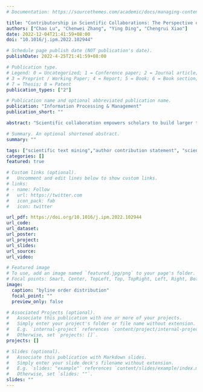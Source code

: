 ```yaml
---
# Documentation: https://sourcethemes.com/academic/docs/managing-content/

title: "Contributorship in Scientific Collaborations: The Perspective of Contribution-based Byline Orders"
authors: ["Chao Lu", "Chenwei Zhang", "Ying Ding", "Chengrui Xiao"]
date: 2022-12-04T21:41:59+08:00
doi: "10.1016/j.ipm.2022.102944"

# Schedule page publish date (NOT publication's date).
publishDate: 2022-4-25T21:41:59+08:00

# Publication type.
# Legend: 0 = Uncategorized; 1 = Conference paper; 2 = Journal article;
# 3 = Preprint / Working Paper; 4 = Report; 5 = Book; 6 = Book section;
# 7 = Thesis; 8 = Patent
publication_types: ["2"]

# Publication name and optional abbreviated publication name.
publication: "Information Processing & Management"
publication_short: ""

abstract: "Scientific collaboration empowers scholars to build larger teams and produce more high-quality knowledge. However, with insufficient microscopic examination of scientific collaboration, i.e., the interactions between collaborators, little is currently known about whether the contributing roles of collaborators are fairly and accurately represented on the bylines of scientific papers. To fill this gap, the current study examines how the different roles of collaborators are connected to the order of their names in article bylines across disciplines and team sizes. A dataset of 105,192 articles containing author contribution statements was compiled and analyzed to investigate the byline order distributions of three different contributing roles: versatiles, specialists, and teamplayers. We discovered that, across all disciplines, the order of names in article bylines usually represented authors’ contributions. Versatiles were more likely to be first authors in the byline, followed by teamplayers and specialists. We also found that the division of labor in larger teams varied between disciplines. In some subjects, the three contributing roles disappeared as the size of teams increased, while in others, they remained distinct. Finally, larger team sizes were associated with a weaker relationship between byline ordering and contributing roles. These findings advance studies of scientific collaboration and enrich the literature on the evaluation of scientific performance."

# Summary. An optional shortened abstract.
summary: ""

tags: ["scientific text mining","author contribution statement", "scientific collaboration"]
categories: []
featured: true

# Custom links (optional).
#   Uncomment and edit lines below to show custom links.
# links:
# - name: Follow
#   url: https://twitter.com
#   icon_pack: fab
#   icon: twitter

url_pdf: https://doi.org/10.1016/j.ipm.2022.102944
url_code:
url_dataset:
url_poster:
url_project:
url_slides:
url_source:
url_video:

# Featured image
# To use, add an image named `featured.jpg/png` to your page's folder. 
# Focal points: Smart, Center, TopLeft, Top, TopRight, Left, Right, BottomLeft, Bottom, BottomRight.
image:
  caption: "byline order distribution"
  focal_point: ""
  preview_only: false

# Associated Projects (optional).
#   Associate this publication with one or more of your projects.
#   Simply enter your project's folder or file name without extension.
#   E.g. `internal-project` references `content/project/internal-project/index.md`.
#   Otherwise, set `projects: []`.
projects: []

# Slides (optional).
#   Associate this publication with Markdown slides.
#   Simply enter your slide deck's filename without extension.
#   E.g. `slides: "example"` references `content/slides/example/index.md`.
#   Otherwise, set `slides: ""`.
slides: ""
---
```

